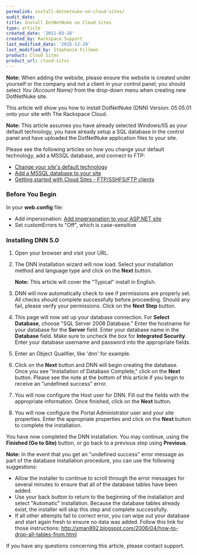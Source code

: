 ```yaml
---
permalink: install-dotnetnuke-on-cloud-sites/
audit_date:
title: Install DotNetNuke on Cloud Sites
type: article
created_date: '2011-03-16'
created_by: Rackspace Support
last_modified_date: '2015-12-29'
last_modified_by: Stephanie Fillmon
product: Cloud Sites
product_url: cloud-sites
---
```


**Note:** When adding the website, please ensure the website is created
under yourself or the company and not a client in your control panel;
you should select *You (Account Name)* from the drop-down menu when
creating new DotNetNuke site.

This article will show you how to install DotNetNuke (DNN) Version:
05.05.01 onto your site with The Rackspace Cloud.

**Note:** This article assumes you have already selected Windows/IIS as your default
technology, you have already setup a SQL database in the control panel
and have uploaded the DotNetNuke application files to your site.

Please see the following articles on how you change your default
technology, add a MSSQL database, and connect to FTP:

-   [Change your site's default technology](/how-to/change-your-sites-default-technology)
-   [Add a MSSQL database to your site](/how-to/rackspace-cloud-sites-essentials-mssql-databases)
-   [Getting started with Cloud Sites - FTP/SSHFS/FTP clients](/how-to/getting-started-with-cloud-sites-ftpsshfsftp-clients)

### Before You Begin

In your **web.config** file:

-   Add impersonation: [Add impersonation to your ASP.NET site](/how-to/add-impersonation-to-your-aspnet-cloud-site)
-   Set customErrors to "Off", which is case-sensitive

### Installing DNN 5.0

1.  Open your browser and visit your URL.
2.  The DNN installation wizard will now load. Select your installation
    method and language type and click on the **Next** button.

    **Note:** This article will cover the "Typical" install in English.
3.  DNN will now automatically check to see if permissions are
    properly set. All checks should complete successfully
    before proceeding. Should any fail, please verify your permissions.
    Click on the **Next Step** button.
4.  This page will now set up your database connection. For **Select
    Database**, choose "SQL Server 2008 Database." Enter the hostname for
    your database for the **Server** field. Enter your database name in
    the **Database** field. Make sure to uncheck the box for **Integrated
    Security**. Enter your database username and password into the
    appropriate fields.
5.  Enter an Object Qualifier, like 'dnn' for example.
6.  Click on the **Next** button and DNN will begin creating the database.
    Once you see "Installation of Database Complete," click on the
    **Next** button. Please see the note at the bottom of this article if
    you begin to receive an "undefined success" error.
7.  You will now configure the Host user for DNN. Fill out the fields
    with the appropriate information. Once finished, click on the
    **Next** button.
8.  You will now configure the Portal Administrator user and your
    site properties. Enter the appropriate properties and click on the
    **Next** button to complete the installation.

You have now completed the DNN installation. You may continue, using the
**Finished (Go to Site)** button, or go back to a previous step using
**Previous**.

**Note:** In the event that you get an "undefined success" error message as
part of the database installation procedure, you can use the following
suggestions:

-   Allow the installer to continue to scroll through the error messages
    for several minutes to ensure that all of the database tables have
    been added.
-   Use your back button to return to the beginning of the installation
    and select "Automatic" installation. Because the database tables
    already exist, the installer will skip this step and
    complete successfully.
-   If all other attempts fail to correct error, you can wipe out your
    database and start again fresh to ensure no data was added. Follow
    this link for those instructions:
    <http://xman892.blogspot.com/2006/04/how-to-drop-all-tables-from.html>

If you have any questions concerning this article, please contact
support.
